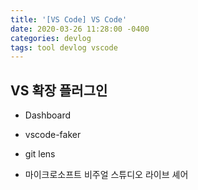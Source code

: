 ```yaml
---
title: '[VS Code] VS Code'
date: 2020-03-26 11:28:00 -0400
categories: devlog
tags: tool devlog vscode
---
```


## VS 확장 플러그인

- Dashboard
- vscode-faker
- git lens


- 마이크로소프트 비주얼 스튜디오 라이브 셰어

